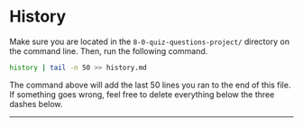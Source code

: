 # History

Make sure you are located in the `8-0-quiz-questions-project/` directory on the command line. Then, run the following command.

```bash
history | tail -n 50 >> history.md
```

The command above will add the last 50 lines you ran to the end of this file. If something goes wrong, feel free to delete everything below the three dashes below.

---

